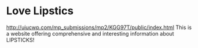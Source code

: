 # Love Lipstics

http://uiucwp.com/mp_submissions/mp2/KGG97T/public/index.html
This is a website offering comprehensive and interesting information about LIPSTICKS!


